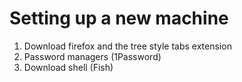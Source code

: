 # Setting up a new machine 

1. Download firefox and the tree style tabs extension
2. Password managers (1Password)
3. Download shell (Fish)
